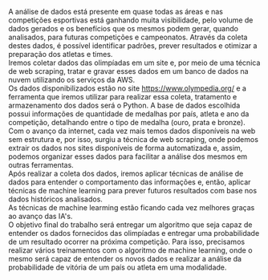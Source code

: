 A análise de dados está presente em quase todas as áreas e nas competições esportivas está ganhando muita visibilidade, pelo volume de dados gerados e os benefícios que os mesmos podem gerar, quando analisados, para futuras competições e campeonatos. Através da coleta destes dados, é possível identificar padrões, prever resultados e otimizar a preparação dos atletas e times.   
Iremos coletar dados das olimpíadas em um site e, por meio de uma técnica de web scraping, tratar e gravar esses dados em um banco de dados na nuvem utilizando os serviços da AWS.  
Os dados disponibilizados estão no site https://www.olympedia.org/ e a ferramenta que iremos utilizar para realizar essa coleta, tratamento e armazenamento dos dados será o Python. A base de dados escolhida possui informações de quantidade de medalhas por país, atleta e ano da competição, detalhando entre o tipo de medalha (ouro, prata e bronze).  
Com o avanço da internet, cada vez mais temos dados disponíveis na web sem estrutura e, por isso, surgiu a técnica de web scraping, onde podemos extrair os dados nos sites disponíveis de forma automatizada e, assim, podemos organizar esses dados para facilitar a análise dos mesmos em outras ferramentas.  
Após realizar a coleta dos dados, iremos aplicar técnicas de análise de dados para entender o comportamento das informações e, então, aplicar técnicas de machine learning para prever futuros resultados com base nos dados históricos analisados.  
As técnicas de machine learming estão ficando cada vez melhores graças ao avanço das IA's.  
O objetivo final do trabalho será entregar um algoritmo que seja capaz de entender os dados fornecidos das olimpíadas e entregar uma probabilidade de um resultado ocorrer na próxima competição. Para isso, precisamos realizar vários treinamentos com o algoritmo de machine learning, onde o mesmo será capaz de entender os novos dados e realizar a análise da probabilidade de vitória de um país ou atleta em uma modalidade.  
